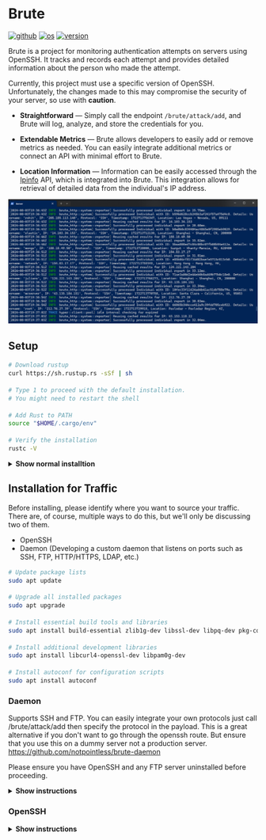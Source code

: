 # Brute
[<img alt="github" src="https://img.shields.io/badge/%20GitHub-notpointless%2Fbrute-orange" height="20">](https://github.com/notpointless/brute)
[<img alt="os" src="https://img.shields.io/badge/%20OS-Linux,%20Windows,%20MacOS-blue" height="20">](/)
[<img alt="version" src="https://img.shields.io/badge/%20Release-v1.0.0-green" height="20">](https://github.com/notpointless/brute/releases/tag/v1.0.0)

Brute is a project for monitoring authentication attempts on servers using OpenSSH. It tracks and records each attempt
and provides detailed information about the person who made the attempt.

Currently, this project must use a specific version of OpenSSH. Unfortunately, the changes made to 
this may compromise the security of your server, so use with **caution**.

- **Straightforward** — Simply call the endpoint ```/brute/attack/add```, and Brute will log, analyze, and store the credentials for you.

- **Extendable Metrics** — Brute allows developers to easily add or remove metrics as needed. You can easily integrate additional metrics or connect an API with minimal effort to Brute.

- **Location Information** — Information can be easily accessed through the [Ipinfo](https://ipinfo.io//) API, which is integrated into Brute. This integration allows for retrieval of detailed data from the individual's IP address.

<div align="center"> <img src="./docs/img/in_action.png"> </div>

## Setup
```sh
# Download rustup
curl https://sh.rustup.rs -sSf | sh

# Type 1 to proceed with the default installation.
# You might need to restart the shell

# Add Rust to PATH
source "$HOME/.cargo/env"

# Verify the installation
rustc -V
```

<details><summary><b>Show normal installtion </b></summary>

1. Clone the repository:

    ```sh
    git clone https://github.com/notpointless/brute
    ```
2. Go into the repository:
    ```sh
    cd brute-http
    ```

</details>

## Installation for Traffic
Before installing, please identify where you want to source your traffic. 
There are, of course, multiple ways to do this, but we'll only be discussing two of them.
- OpenSSH
- Daemon (Developing a custom daemon that listens on ports such as SSH, FTP, HTTP/HTTPS, LDAP, etc.)
```sh
# Update package lists
sudo apt update

# Upgrade all installed packages
sudo apt upgrade

# Install essential build tools and libraries
sudo apt install build-essential zlib1g-dev libssl-dev libpq-dev pkg-config

# Install additional development libraries
sudo apt install libcurl4-openssl-dev libpam0g-dev

# Install autoconf for configuration scripts
sudo apt install autoconf
```
### Daemon
Supports SSH and FTP. You can easily integrate your own protocols just call /brute/attack/add then specify the protocol in the payload. This is a great alternative if you don't want to go through the openssh route. But ensure that you use this on a dummy server not a production server. 
https://github.com/notpointless/brute-daemon

Please ensure you have OpenSSH and any FTP server uninstalled before proceeding.

<details><summary><b>Show instructions</b></summary>

1. Clone the repository:

    ```sh
    git clone https://github.com/notpointless/brute-daemon
    ```
2. Go into the repository:
    ```sh
    cd brute-daemon
    ```
3. Build the application:
    ```sh
    cargo build --release
    ```
4. Move the executable into <code>/usr/local/bin/</code>:
    ```sh
    mv ~/brute-daemon/target/release/brute-daemon /usr/local/bin/brute-daemon
    ```
5. Create a daemon file and paste and edit the following contents:
    ```sh
    nano /etc/systemd/system/brute-daemon.service
    ```
    ```diff
    +  [Unit]
    +  Description=Brute Daemon
    +  After=network.target

    +  [Service]
    +  ExecStart=/usr/local/bin/brute-daemon
    +  Restart=always
    +  User=root
    +  WorkingDirectory=/usr/local/bin
    +  StandardOutput=append:/var/log/brute-daemon.log
    +  StandardError=append:/var/log/brute-daemon_error.log

    +  # Environment Variables
    +  Environment="ADD_ATTACK_ENDPOINT=https://example.com/brute/attack/add"
    +  Environment="BEARER_TOKEN=my-secret-token"

    + [Install]
    + WantedBy=multi-user.target
    ```
6. Reload <code>systemd</code>:
    ```
    systemctl daemon-reload
    ```
7. Enable the service:
    ```
    systemctl enable brute-daemon
    ```
8. Start the service:
    ```
    systemctl start brute-daemon
    ```
8. Check the status and it should say the following:
    ```
    systemctl status brute-daemon
    ```
    ```
    Active: active (running) 
    ```
</details>

### OpenSSH
<details><summary><b>Show instructions</b></summary>

1. Clone the repository:

    ```sh
    git clone https://github.com/notpointless/openssh-9.8-patched
    ```

2. Go into the repository:

    ```sh
    cd openssh-9.8-patched
    ```

3. Configure the repository:

    ```sh
    autoreconf
    ./configure --with-pam --with-privsep-path=/var/lib/sshd/ --sysconfdir=/etc/ssh
    ```
4. Now make and install the server:
    ```sh
    make
    make install
    ```
5. Then go into <code>ssh.service</code>
    ```ssh
    nano /lib/systemd/system/ssh.service
    ```
6. Replace the existing SSH server with the one you just compiled:
    ```diff
    -  ExecStartPre=/usr/sbin/sshd -t
    -  ExecStart=/usr/sbin/sshd -D $SSHD_OPTS
    -  ExecReload=/usr/sbin/sshd -t
    +  ExecStartPre=/usr/local/sbin/sshd -t
    +  ExecStart=/usr/local/sbin/sshd -D $SSHD_OPTS
    +  ExecReload=/usr/local/sbin/sshd -t
    ```
7. Now run <code>ssh -V</code> and it should say the following:
    ```
    (Brute) OpenSSH_9.8...
    ```
</details>